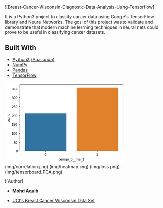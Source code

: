 ![Breast-Cancer-Wisconsin-Diagnostic-Data-Analysis-Using-Tensorflow]

It is a Python3 project to classify cancer data using
Google's TensorFlow library and Neural Networks. The goal of this
project was to validate and demonstrate that modern machine learning
techniques in neural nets could prove to be useful in classifying
cancer datasets.

## Built With

- [Python3](https://www.python.org/downloads/)
  [(Anaconda)](https://www.continuum.io/downloads)
- [NumPy](http://www.numpy.org/)
- [Pandas](http://pandas.pydata.org/)
- [TensorFlow](https://www.tensorflow.org)

![Some Images of Plots :](img/bar.png)
(img/correlation.png)
(img/heatmap.png)
(img/loss.png)
(img/tensorboard_PCA.png)

![Author]

- **Mohd Aquib**

- [UCI's Breast Cancer Wisconsin Data Set](<https://archive.ics.uci.edu/ml/datasets/Breast+Cancer+Wisconsin+(Diagnostic)>)
